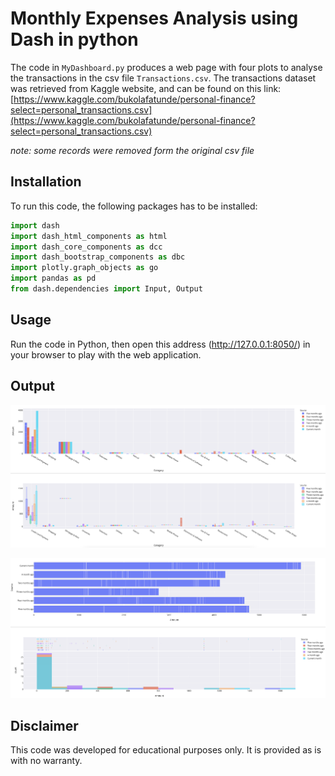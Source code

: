 # Monthly Expenses Analysis using Dash in python

The code in `MyDashboard.py` produces a web page with four plots to analyse the transactions in the csv file `Transactions.csv`.
The transactions dataset was retrieved from Kaggle website, and can be found on this link:
[https://www.kaggle.com/bukolafatunde/personal-finance?select=personal_transactions.csv](https://www.kaggle.com/bukolafatunde/personal-finance?select=personal_transactions.csv)

*note: some records were removed form the original csv file*

## Installation

To run this code, the following packages has to be installed:
```python
import dash
import dash_html_components as html
import dash_core_components as dcc
import dash_bootstrap_components as dbc
import plotly.graph_objects as go
import pandas as pd
from dash.dependencies import Input, Output
```

## Usage

Run the code in Python, then open this address (http://127.0.0.1:8050/) in your browser to play with the web application.


## Output

<p align="center">
  <img width="1200" src=ScreenShot01.png>
</p>

<p align="center">
  <img width="1200" src=ScreenShot02.png>
</p>

## Disclaimer

This code was developed for educational purposes only. It is provided as is with no warranty.
